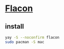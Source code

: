 # [Flacon](https://github.com/flacon/flacon)

## install

```sh
yay -S --noconfirm flacon
sudo pacman -S mac
```

